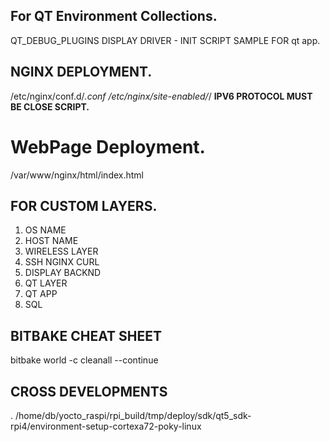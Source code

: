 ## For QT Environment Collections.

QT_DEBUG_PLUGINS
DISPLAY DRIVER - 
INIT SCRIPT SAMPLE FOR  qt app.  



## NGINX DEPLOYMENT.
/etc/nginx/conf.d/*.conf
/etc/nginx/site-enabled/*/
**IPV6 PROTOCOL MUST BE CLOSE SCRIPT.**
# WebPage Deployment.
/var/www/nginx/html/index.html



## FOR CUSTOM LAYERS.
1. OS NAME 
2. HOST NAME
4. WIRELESS LAYER
5. SSH NGINX CURL
6. DISPLAY BACKND
7. QT LAYER
8. QT APP
9. SQL




## BITBAKE CHEAT SHEET

bitbake world -c cleanall --continue

## CROSS DEVELOPMENTS
. /home/db/yocto_raspi/rpi_build/tmp/deploy/sdk/qt5_sdk-rpi4/environment-setup-cortexa72-poky-linux
